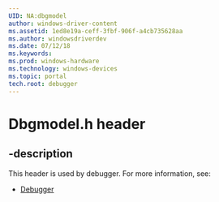 ```yaml
---
UID: NA:dbgmodel
author: windows-driver-content
ms.assetid: 1ed8e19a-ceff-3fbf-906f-a4cb735628aa
ms.author: windowsdriverdev
ms.date: 07/12/18
ms.keywords: 
ms.prod: windows-hardware
ms.technology: windows-devices
ms.topic: portal
tech.root: debugger
---
```


# Dbgmodel.h header


## -description


This header is used by debugger. For more information, see:

- [Debugger](../_debugger/index.md)
